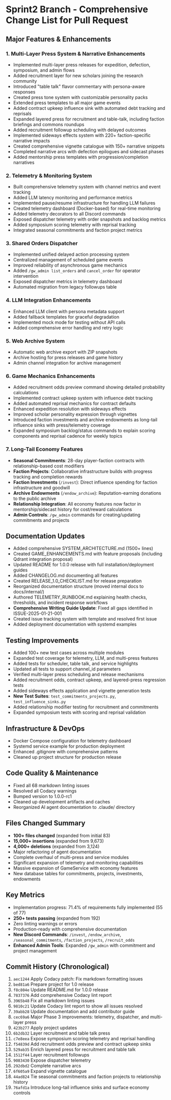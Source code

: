 # Sprint2 Branch - Comprehensive Change List for Pull Request

## Major Features & Enhancements

### 1. Multi-Layer Press System & Narrative Enhancements

- Implemented multi-layer press releases for expedition, defection, symposium, and admin flows
- Added recruitment layer for new scholars joining the research community
- Introduced "table talk" flavor commentary with persona-aware responses
- Created press tone system with customizable personality packs
- Extended press templates to all major game events
- Added contract upkeep influence sink with automated debt tracking and reprisals
- Expanded layered press for recruitment and table-talk, including faction briefings and commons roundups
- Added recruitment followup scheduling with delayed outcomes
- Implemented sideways effects system with 220+ faction-specific narrative impacts
- Created comprehensive vignette catalogue with 150+ narrative snippets
- Completed narrative arcs with defection epilogues and sidecast phases
- Added mentorship press templates with progression/completion narratives

### 2. Telemetry & Monitoring System

- Built comprehensive telemetry system with channel metrics and event tracking
- Added LLM latency monitoring and performance metrics
- Implemented pause/resume infrastructure for handling LLM failures
- Created telemetry dashboard (Docker-based) for real-time monitoring
- Added telemetry decorators to all Discord commands
- Exposed dispatcher telemetry with order snapshots and backlog metrics
- Added symposium scoring telemetry with reprisal tracking
- Integrated seasonal commitments and faction project metrics

### 3. Shared Orders Dispatcher

- Implemented unified delayed action processing system
- Centralized management of scheduled game events
- Improved reliability of asynchronous game mechanics
- Added `/gw_admin list_orders` and `cancel_order` for operator intervention
- Exposed dispatcher metrics in telemetry dashboard
- Automated migration from legacy followups table

### 4. LLM Integration Enhancements

- Enhanced LLM client with persona metadata support
- Added fallback templates for graceful degradation
- Implemented mock mode for testing without API calls
- Added comprehensive error handling and retry logic

### 5. Web Archive System

- Automatic web archive export with ZIP snapshots
- Archive hosting for press releases and game history
- Admin channel integration for archive management

### 6. Game Mechanics Enhancements

- Added recruitment odds preview command showing detailed probability calculations
- Implemented contract upkeep system with influence debt tracking
- Added automated reprisal mechanics for contract defaults
- Enhanced expedition resolution with sideways effects
- Improved scholar personality expression through vignettes
- Introduced faction investments and archive endowments as long-tail influence sinks with press/telemetry coverage
- Expanded symposium backlog/status commands to explain scoring components and reprisal cadence for weekly topics

### 7. Long-Tail Economy Features

- **Seasonal Commitments**: 28-day player-faction contracts with relationship-based cost modifiers
- **Faction Projects**: Collaborative infrastructure builds with progress tracking and completion rewards
- **Faction Investments** (`/invest`): Direct influence spending for faction infrastructure and goodwill
- **Archive Endowments** (`/endow_archive`): Reputation-earning donations to the public archive
- **Relationship Integration**: All economy features now factor in mentorship/sidecast history for cost/reward calculations
- **Admin Controls**: `/gw_admin` commands for creating/updating commitments and projects

## Documentation Updates

- Added comprehensive SYSTEM_ARCHITECTURE.md (1500+ lines)
- Created GAME_ENHANCEMENTS.md with feature proposals (including Qdrant integration proposal)
- Updated README for 1.0.0 release with full installation/deployment guides
- Added CHANGELOG.md documenting all features
- Created RELEASE_1.0_CHECKLIST.md for release preparation
- Reorganized documentation structure (moved internal docs to docs/internal/)
- Authored TELEMETRY_RUNBOOK.md explaining health checks, thresholds, and incident response workflows
- **Comprehensive Writing Guide Update**: Fixed all gaps identified in ISSUE-2025-01-21-001
- Created issue tracking system with template and resolved first issue
- Added deployment documentation with systemd examples

## Testing Improvements

- Added 100+ new test cases across multiple modules
- Expanded test coverage for telemetry, LLM, and multi-press features
- Added tests for scheduler, table talk, and service highlights
- Updated all tests to support channel_id parameters
- Verified multi-layer press scheduling and release mechanisms
- Added recruitment odds, contract upkeep, and layered-press regression tests
- Added sideways effects application and vignette generation tests
- **New Test Suites**: `test_commitments_projects.py`, `test_influence_sinks.py`
- Added relationship modifier testing for recruitment and commitments
- Expanded symposium tests with scoring and reprisal validation

## Infrastructure & DevOps

- Docker Compose configuration for telemetry dashboard
- Systemd service example for production deployment
- Enhanced .gitignore with comprehensive patterns
- Cleaned up project structure for production release

## Code Quality & Maintenance

- Fixed all 68 markdown linting issues
- Resolved all Codacy warnings
- Bumped version to 1.0.0-rc1
- Cleaned up development artifacts and caches
- Reorganized AI agent documentation to .claude/ directory

## Files Changed Summary

- **100+ files changed** (expanded from initial 83)
- **15,000+ insertions** (expanded from 9,673)
- **4,000+ deletions** (expanded from 3,124)
- Major refactoring of agent documentation
- Complete overhaul of multi-press and service modules
- Significant expansion of telemetry and monitoring capabilities
- Massive expansion of GameService with economy features
- New database tables for commitments, projects, investments, endowments

## Key Metrics

- Implementation progress: 71.4% of requirements fully implemented (55 of 77)
- **250+ tests passing** (expanded from 192)
- Zero linting warnings or errors
- Production-ready with comprehensive documentation
- **New Discord Commands**: `/invest`, `/endow_archive`, `/seasonal_commitments`, `/faction_projects`, `/recruit_odds`
- **Enhanced Admin Tools**: Expanded `/gw_admin` with commitment and project management

## Commit History (Chronological)

1. `aec1244` Apply Codacy patch: Fix markdown formatting issues
2. `bed81a6` Prepare project for 1.0 release
3. `f8c804e` Update README.md for 1.0.0 release
4. `7837376` Add comprehensive Codacy lint report
5. `3965b48` Fix all markdown linting issues
6. `9810c21` Update Codacy lint report to show all issues resolved
7. `39abb28` Update documentation and add contributor guide
8. `cec69a6` Major Phase 3 improvements: telemetry, dispatcher, and multi-layer press
9. `423b277` Apply project updates
10. `6b2db32` Layer recruitment and table talk press
11. `c7e8eea` Expose symposium scoring telemetry and reprisal handling
12. `f54839d` Add recruitment odds preview and contract upkeep sinks
13. `529ab35` Enrich layered press for recruitment and table talk
14. `1512f44` Layer recruitment followups
15. `9083430` Expose dispatcher telemetry
16. `292dbd2` Complete narrative arcs
17. `6f605a9` Expand vignette catalogue
18. `44ad824` Tie seasonal commitments and faction projects to relationship history
19. `76afd1a` Introduce long-tail influence sinks and surface economy controls
